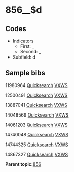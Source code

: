 # 856\_\_$d

## Codes

-   Indicators
    -   First: \_
    -   Second: \_
-   Subfield: d

## Sample bibs

11980964 [Quicksearch](https://search.library.yale.edu/catalog/11980964) [VXWS](http://prodorbis.library.yale.edu:7014/vxws/GetHoldingsService?bibId=11980964)

12500491 [Quicksearch](https://search.library.yale.edu/catalog/12500491) [VXWS](http://prodorbis.library.yale.edu:7014/vxws/GetHoldingsService?bibId=12500491)

13887041 [Quicksearch](https://search.library.yale.edu/catalog/13887041) [VXWS](http://prodorbis.library.yale.edu:7014/vxws/GetHoldingsService?bibId=13887041)

14048569 [Quicksearch](https://search.library.yale.edu/catalog/14048569) [VXWS](http://prodorbis.library.yale.edu:7014/vxws/GetHoldingsService?bibId=14048569)

14061203 [Quicksearch](https://search.library.yale.edu/catalog/14061203) [VXWS](http://prodorbis.library.yale.edu:7014/vxws/GetHoldingsService?bibId=14061203)

14740048 [Quicksearch](https://search.library.yale.edu/catalog/14740048) [VXWS](http://prodorbis.library.yale.edu:7014/vxws/GetHoldingsService?bibId=14740048)

14744325 [Quicksearch](https://search.library.yale.edu/catalog/14744325) [VXWS](http://prodorbis.library.yale.edu:7014/vxws/GetHoldingsService?bibId=14744325)

14867327 [Quicksearch](https://search.library.yale.edu/catalog/14867327) [VXWS](http://prodorbis.library.yale.edu:7014/vxws/GetHoldingsService?bibId=14867327)

**Parent topic:**[856](../../tags/856/856.md)

